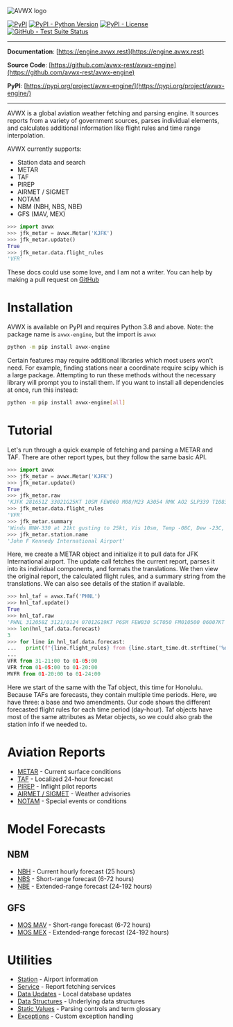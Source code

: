 ![AVWX logo](https://raw.githubusercontent.com/avwx-rest/avwx-engine/main/docs/assets/images/avwx-logo-color-200.png)

[![PyPI](https://img.shields.io/pypi/v/avwx-engine?style=flat)](https://pypi.python.org/pypi/avwx-engine/)
[![PyPI - Python Version](https://img.shields.io/pypi/pyversions/avwx-engine?style=flat)](https://pypi.python.org/pypi/avwx-engine/)
[![PyPI - License](https://img.shields.io/pypi/l/avwx-engine?style=flat)](https://pypi.python.org/pypi/avwx-engine/)
[![GitHub - Test Suite Status](https://github.com/avwx-rest/avwx-engine/actions/workflows/test.yml/badge.svg)]()

---

**Documentation**: [https://engine.avwx.rest](https://engine.avwx.rest)

**Source Code**: [https://github.com/avwx-rest/avwx-engine](https://github.com/avwx-rest/avwx-engine)

**PyPI**: [https://pypi.org/project/avwx-engine/](https://pypi.org/project/avwx-engine/)

---

AVWX is a global aviation weather fetching and parsing engine. It sources
reports from a variety of government sources, parses individual elements, and
calculates additional information like flight rules and time range
interpolation.

AVWX currently supports:

- Station data and search
- METAR
- TAF
- PIREP
- AIRMET / SIGMET
- NOTAM
- NBM (NBH, NBS, NBE)
- GFS (MAV, MEX)

```python
>>> import avwx
>>> jfk_metar = avwx.Metar('KJFK')
>>> jfk_metar.update()
True
>>> jfk_metar.data.flight_rules
'VFR'
```

These docs could use some love, and I am not a writer. You can help by making a
pull request on [GitHub](https://github.com/avwx-rest/avwx-engine)

# Installation

AVWX is available on PyPI and requires Python 3.8 and above. Note: the package
name is ``avwx-engine``, but the import is ``avwx``

```bash
python -m pip install avwx-engine
```

Certain features may require additional libraries which most users won't need.
For example, finding stations near a coordinate require scipy which is a large
package. Attempting to run these methods without the necessary library will
prompt you to install them. If you want to install all dependencies at once,
run this instead:

```sh
python -m pip install avwx-engine[all]
```

# Tutorial

Let's run through a quick example of fetching and parsing a METAR and TAF.
There are other report types, but they follow the same basic API.

```python
>>> import avwx
>>> jfk_metar = avwx.Metar('KJFK')
>>> jfk_metar.update()
True
>>> jfk_metar.raw
'KJFK 281651Z 33021G25KT 10SM FEW060 M08/M23 A3054 RMK AO2 SLP339 T10831228'
>>> jfk_metar.data.flight_rules
'VFR'
>>> jfk_metar.summary
'Winds NNW-330 at 21kt gusting to 25kt, Vis 10sm, Temp -08C, Dew -23C, Alt 30.54inHg, Few clouds at 6000ft'
>>> jfk_metar.station.name
'John F Kennedy International Airport'
```

Here, we create a METAR object and initialize it to pull data for JFK
International airport. The update call fetches the current report, parses it
into its individual components, and formats the translations. We then view the
original report, the calculated flight rules, and a summary string from the
translations. We can also see details of the station if available.

```python
>>> hnl_taf = avwx.Taf('PHNL')
>>> hnl_taf.update()
True
>>> hnl_taf.raw
'PHNL 312058Z 3121/0124 07012G19KT P6SM FEW030 SCT050 FM010500 06007KT P6SM FEW025 SCT045 FM012000 07012G19KT P6SM OVC030 SCT050'
>>> len(hnl_taf.data.forecast)
3
>>> for line in hnl_taf.data.forecast:
...   print(f"{line.flight_rules} from {line.start_time.dt.strftime('%d-%H:%M')} to {line.end_time.dt.strftime('%d-%H:%M')}")
...
VFR from 31-21:00 to 01-05:00
VFR from 01-05:00 to 01-20:00
MVFR from 01-20:00 to 01-24:00
```

Here we start of the same with the Taf object, this time for Honolulu. Because
TAFs are forecasts, they contain multiple time periods. Here, we have three: a
base and two amendments. Our code shows the different forecasted flight rules
for each time period (day-hour). Taf objects have most of the same attributes
as Metar objects, so we could also grab the station info if we needed to.

# Aviation Reports

* [METAR](./avwx/current/metar.html) - Current surface conditions
* [TAF](./avwx/current/taf.html) - Localized 24-hour forecast
* [PIREP](./avwx/current/pirep.html) - Inflight pilot reports
* [AIRMET / SIGMET](./avwx/current/airsigmet.html) - Weather advisories
* [NOTAM](./avwx/current/notam.html) - Special events or conditions

# Model Forecasts

## NBM

* [NBH](./avwx/forecast/nbm.html#nbh) - Current hourly forecast (25 hours)
* [NBS](./avwx/forecast/nbm.html#nbs) - Short-range forecast (6-72 hours)
* [NBE](./avwx/forecast/nbm.html#nbe) - Extended-range forecast (24-192 hours)

## GFS

* [MOS MAV](./avwx/forecast/gfs.html#mav) - Short-range forecast (6-72 hours)
* [MOS MEX](./avwx/forecast/gfs.html#mex) - Extended-range forecast (24-192 hours)

# Utilities

* [Station](./avwx/station.html) - Airport information
* [Service](./avwx/service.html) - Report fetching services
* [Data Updates](./avwx/data.html) - Local database updates
* [Data Structures](./avwx/structs.html) - Underlying data structures
* [Static Values](./avwx/static.html) - Parsing controls and term glossary
* [Exceptions](./avwx/exceptions.html) - Custom exception handling